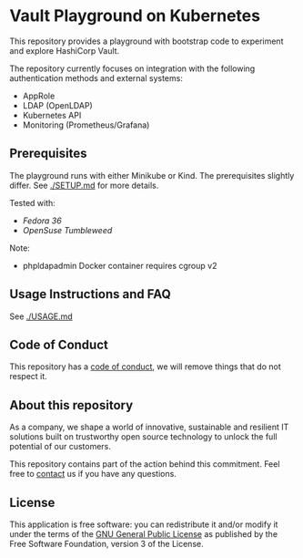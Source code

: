 # Vault Playground on Kubernetes

This repository provides a playground with bootstrap code to experiment and explore HashiCorp Vault.

The repository currently focuses on integration with the following authentication methods and external systems:
- AppRole
- LDAP (OpenLDAP)
- Kubernetes API 
- Monitoring (Prometheus/Grafana)

## Prerequisites

The playground runs with either Minikube or Kind. The prerequisites slightly differ.
See [./SETUP.md](./SETUP.md) for more details.


Tested with:
- *Fedora 36*
- *OpenSuse Tumbleweed*

Note:
- phpldapadmin Docker container requires cgroup v2

## Usage Instructions and FAQ

See [./USAGE.md](./USAGE.md)

## Code of Conduct

This repository has a [code of conduct](CODE_OF_CONDUCT.md), we will
remove things that do not respect it.

## About this repository

As a company, we shape a world of innovative, sustainable and resilient IT solutions
built on trustworthy open source technology to unlock the full potential of our customers.

This repository contains part of the action behind this commitment. Feel free to
[contact](https://adfinis.com/en/contact/?pk_campaign=github&pk_kwd=vault)
us if you have any questions.

## License

This application is free software: you can redistribute it and/or modify it under the terms
of the [GNU General Public License](./LICENSE) as published by the Free Software Foundation,
version 3 of the License.